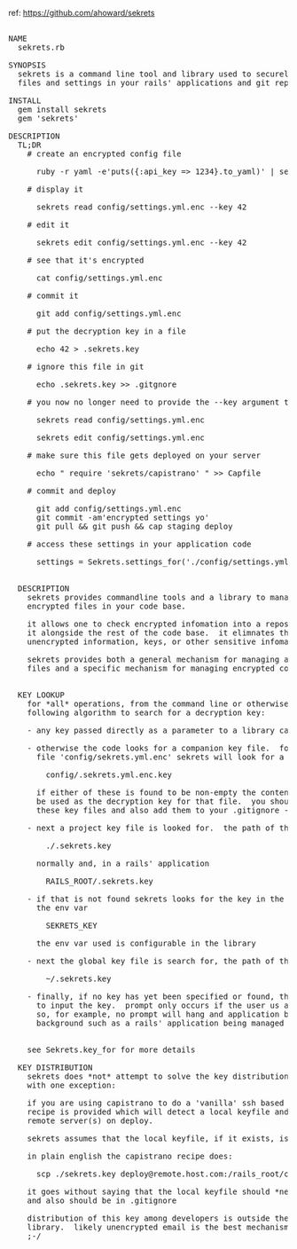 ref: https://github.com/ahoward/sekrets

<pre>

NAME
  sekrets.rb

SYNOPSIS
  sekrets is a command line tool and library used to securely manage encrypted
  files and settings in your rails' applications and git repositories.

INSTALL
  gem install sekrets
  gem 'sekrets'

DESCRIPTION
  TL;DR
    # create an encrypted config file
    
      ruby -r yaml -e'puts({:api_key => 1234}.to_yaml)' | sekrets write config/settings.yml.enc --key 42

    # display it

      sekrets read config/settings.yml.enc --key 42

    # edit it

      sekrets edit config/settings.yml.enc --key 42

    # see that it's encrypted

      cat config/settings.yml.enc

    # commit it

      git add config/settings.yml.enc

    # put the decryption key in a file
      
      echo 42 > .sekrets.key

    # ignore this file in git

      echo .sekrets.key >> .gitgnore

    # you now no longer need to provide the --key argument to commands

      sekrets read config/settings.yml.enc

      sekrets edit config/settings.yml.enc

    # make sure this file gets deployed on your server

      echo " require 'sekrets/capistrano' " >> Capfile

    # commit and deploy

      git add config/settings.yml.enc
      git commit -am'encrypted settings yo'
      git pull && git push && cap staging deploy

    # access these settings in your application code

      settings = Sekrets.settings_for('./config/settings.yml.enc')
      

  DESCRIPTION
    sekrets provides commandline tools and a library to manage and access
    encrypted files in your code base.

    it allows one to check encrypted infomation into a repository and to manage
    it alongside the rest of the code base.  it elimnates the need to check in
    unencrypted information, keys, or other sensitive infomation.

    sekrets provides both a general mechanism for managing arbitrary encrypted
    files and a specific mechanism for managing encrypted config files.


  KEY LOOKUP
    for *all* operations, from the command line or otherwise, sekrets uses the
    following algorithm to search for a decryption key:

    - any key passed directly as a parameter to a library call will be preferred

    - otherwise the code looks for a companion key file.  for example, given the
      file 'config/sekrets.yml.enc' sekrets will look for a key at
      
        config/.sekrets.yml.enc.key
        
      if either of these is found to be non-empty the contents of the file will
      be used as the decryption key for that file.  you should *never* commit
      these key files and also add them to your .gitignore - or similar.

    - next a project key file is looked for.  the path of this file is
      
        ./.sekrets.key
        
      normally and, in a rails' application

        RAILS_ROOT/.sekrets.key

    - if that is not found sekrets looks for the key in the environment under
      the env var

        SEKRETS_KEY

      the env var used is configurable in the library

    - next the global key file is search for, the path of this file is

        ~/.sekrets.key

    - finally, if no key has yet been specified or found, the user is prompted
      to input the key.  prompt only occurs if the user us attached to a tty.
      so, for example, no prompt will hang and application being started in the
      background such as a rails' application being managed by passenger.
   

    see Sekrets.key_for for more details

  KEY DISTRIBUTION
    sekrets does *not* attempt to solve the key distribution problem for you,
    with one exception:
    
    if you are using capistrano to do a 'vanilla' ssh based deploy a simple
    recipe is provided which will detect a local keyfile and scp it onto the
    remote server(s) on deploy.

    sekrets assumes that the local keyfile, if it exists, is correct.

    in plain english the capistrano recipe does:

      scp ./sekrets.key deploy@remote.host.com:/rails_root/current/sekrets.key

    it goes without saying that the local keyfile should *never* be checked in
    and also should be in .gitignore

    distribution of this key among developers is outside the scope of the
    library.  likely unencrypted email is the best mechanism for distribution
    ;-/

</pre>